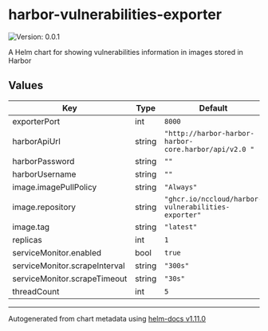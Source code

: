 # harbor-vulnerabilities-exporter

![Version: 0.0.1](https://img.shields.io/badge/Version-0.0.1-informational?style=flat-square)

A Helm chart for showing vulnerabilities information in images stored in Harbor

## Values

| Key | Type | Default | Description |
|-----|------|---------|-------------|
| exporterPort | int | `8000` |  |
| harborApiUrl | string | `"http://harbor-harbor-harbor-core.harbor/api/v2.0 "` |  |
| harborPassword | string | `""` |  |
| harborUsername | string | `""` |  |
| image.imagePullPolicy | string | `"Always"` |  |
| image.repository | string | `"ghcr.io/nccloud/harbor-vulnerabilities-exporter"` |  |
| image.tag | string | `"latest"` |  |
| replicas | int | `1` |  |
| serviceMonitor.enabled | bool | `true` |  |
| serviceMonitor.scrapeInterval | string | `"300s"` |  |
| serviceMonitor.scrapeTimeout | string | `"30s"` |  |
| threadCount | int | `5` |  |

----------------------------------------------
Autogenerated from chart metadata using [helm-docs v1.11.0](https://github.com/norwoodj/helm-docs/releases/v1.11.0)
